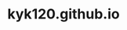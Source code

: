 # kyk120.github.io
<a href="https://github.com/kyk120/kyk120.github.io/blob/main/CV.pdf" class="image fit" ><img src="images/marr_pic.jpg" alt=""></a>
